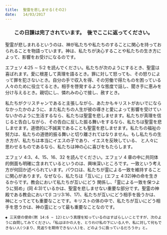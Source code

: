 ```yaml
---
title:  聖霊を悲しませる(その2)
date:   14/03/2017
---
```


### <center>この日課は完了されています。　後でここに返ってください。</center>

 聖霊が悲しまれるというのは、神が私たちや私たちのすることに関心を持っておられることを物語っています。神は、私たちが決心することや私たちの生き方によって、影響をお受けになるのです。

 エフェソ 4:25 ∼ 5:2 を読んでください。私たちが次のようにするとき、聖霊は喜ばれます。愛に根差して真理を語るとき。罪に対して怒っても、その怒りによって罪を犯さないとき。自分の手で収入を得、その労働で得たものを困っている人々のために役立てるとき。相手を啓発するような態度で話し、聞き手に恵みを分け与えるとき。親切にし、憐れみの心で接し、赦すとき。

 私たちがクリスチャンであると主張しながら、あたかもキリストがおいでにならなかったかのように、また私たちの人生が彼の導きと愛によって影響を受けていないかのように生活するなら、私たちは聖霊を悲しませます。私たちが真理を信じると告白しながら、その告白に反した振る舞いをするなら、私たちは聖霊を悲しませます。道徳的に不誠実であることも聖霊を悲しませます。私たちの福祉の努力は、私たちの道徳的振る舞いと切り離されてはなりません。もし私たちの生き方が、私たちは本当にイエスの子であり、イエスを反映している、 と人々に思わせるものであるなら、私たちは神の心に喜びをもたらします。

 エフェソ 4:3、4、15、16、32 を読んでください。エフェソ 4 章の中に共同体的側面も明確に含まれているというのは、興味深いところです。一致という考え方が何回か述べられています。パウロは、私たちが霊による一致を維持することに関心があります。なぜなら、私たちは「互いに」(エフェ 4:32)神の命を生きるからです。教会において私たちが互いにどう 関係し、「霊による一致を保つように努め」(同 4:3)ているかは、聖霊を悲しませない重要な部分です。聖霊の神殿である教会において(I コリ3:16、17)、私たちが互いにどう相手を扱うかは、神にとってとても重要なことです。キリストの体の中で、私たちが互いにどう相手を思うかは、神の霊にとって最も重要なことなのです。

`◆ 三天使の使命(黙 14:6 ~ 12)という真理を知っているのはすばらしいことですが、次のように自問してみてください。「私はほかの人を、とりわけ私の下にいる人や、私に対して何もできない人(つまり、見返りを期待できない人)を、どのように扱っているだろうか」と。`
